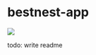 # bestnest-app

[![](https://circleci.com/gh/codeforamerica/bestnest-app.png?circle-token=71c7cb799c65ddf8c4b5b6582e24a21b5bfe9b28)](https://circleci.com/gh/codeforamerica/bestnest-app/)

todo: write readme
